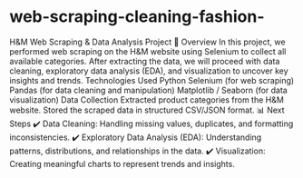 # web-scraping-cleaning-fashion-
H&amp;M Web Scraping &amp; Data Analysis Project 
📌 Overview In this project, we performed web scraping on the H&M website using Selenium to collect all available categories. After extracting the data, we will proceed with data cleaning, exploratory data analysis (EDA), and visualization to uncover key insights and trends.
Technologies Used
Python
Selenium (for web scraping)
Pandas (for data cleaning and manipulation)
Matplotlib / Seaborn (for data visualization)
Data Collection
Extracted product categories from the H&M website.
Stored the scraped data in structured CSV/JSON format.
📊 Next Steps
✔️ Data Cleaning: Handling missing values, duplicates, and formatting inconsistencies.
✔️ Exploratory Data Analysis (EDA): Understanding patterns, distributions, and relationships in the data.
✔️ Visualization: Creating meaningful charts to represent trends and insights.
